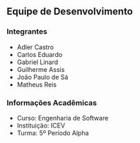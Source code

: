 ## Equipe de Desenvolvimento

### Integrantes
- Adler Castro
- Carlos Eduardo
- Gabriel Linard
- Guilherme Assis
- João Paulo de Sá
- Matheus Reis

### Informações Acadêmicas
- Curso: Engenharia de Software
- Instituição: ICEV
- Turma: 5º Período Alpha

